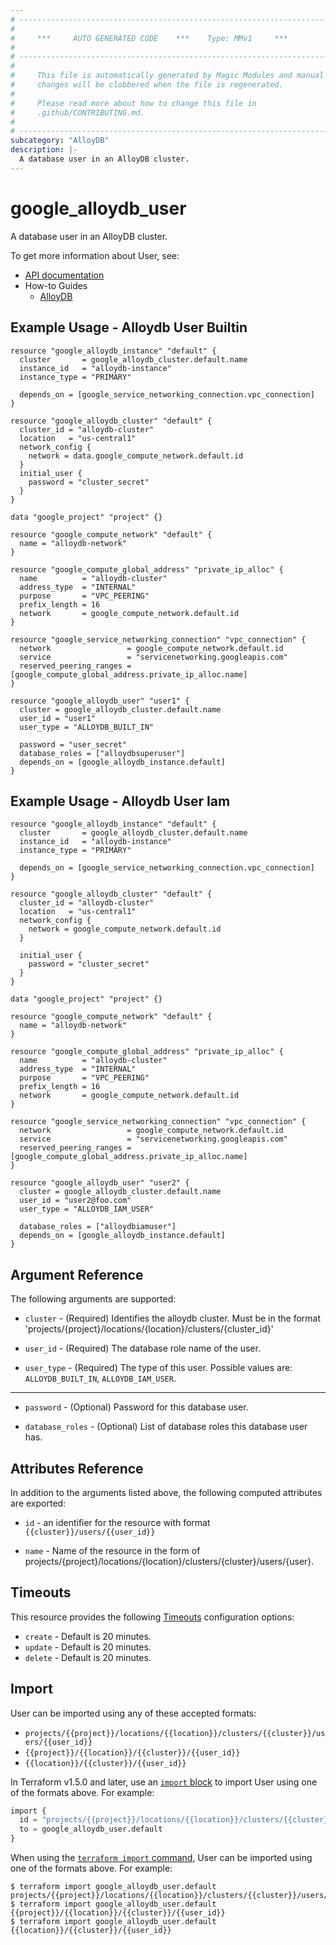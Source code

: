 ```yaml
---
# ----------------------------------------------------------------------------
#
#     ***     AUTO GENERATED CODE    ***    Type: MMv1     ***
#
# ----------------------------------------------------------------------------
#
#     This file is automatically generated by Magic Modules and manual
#     changes will be clobbered when the file is regenerated.
#
#     Please read more about how to change this file in
#     .github/CONTRIBUTING.md.
#
# ----------------------------------------------------------------------------
subcategory: "AlloyDB"
description: |-
  A database user in an AlloyDB cluster.
---
```


# google_alloydb_user

A database user in an AlloyDB cluster.


To get more information about User, see:

* [API documentation](https://cloud.google.com/alloydb/docs/reference/rest/v1/projects.locations.clusters.users/create)
* How-to Guides
    * [AlloyDB](https://cloud.google.com/alloydb/docs/)

## Example Usage - Alloydb User Builtin


```hcl
resource "google_alloydb_instance" "default" {
  cluster       = google_alloydb_cluster.default.name
  instance_id   = "alloydb-instance"
  instance_type = "PRIMARY"

  depends_on = [google_service_networking_connection.vpc_connection]
}

resource "google_alloydb_cluster" "default" {
  cluster_id = "alloydb-cluster"
  location   = "us-central1"
  network_config {
    network = data.google_compute_network.default.id
  }
  initial_user {
    password = "cluster_secret"
  }
}

data "google_project" "project" {}

resource "google_compute_network" "default" {
  name = "alloydb-network"
}

resource "google_compute_global_address" "private_ip_alloc" {
  name          = "alloydb-cluster"
  address_type  = "INTERNAL"
  purpose       = "VPC_PEERING"
  prefix_length = 16
  network       = google_compute_network.default.id
}

resource "google_service_networking_connection" "vpc_connection" {
  network                 = google_compute_network.default.id
  service                 = "servicenetworking.googleapis.com"
  reserved_peering_ranges = [google_compute_global_address.private_ip_alloc.name]
}

resource "google_alloydb_user" "user1" {
  cluster = google_alloydb_cluster.default.name
  user_id = "user1"
  user_type = "ALLOYDB_BUILT_IN"

  password = "user_secret"
  database_roles = ["alloydbsuperuser"]
  depends_on = [google_alloydb_instance.default]
}
```
## Example Usage - Alloydb User Iam


```hcl
resource "google_alloydb_instance" "default" {
  cluster       = google_alloydb_cluster.default.name
  instance_id   = "alloydb-instance"
  instance_type = "PRIMARY"

  depends_on = [google_service_networking_connection.vpc_connection]
}

resource "google_alloydb_cluster" "default" {
  cluster_id = "alloydb-cluster"
  location   = "us-central1"
  network_config {
    network = google_compute_network.default.id
  }

  initial_user {
    password = "cluster_secret"
  }
}

data "google_project" "project" {}

resource "google_compute_network" "default" {
  name = "alloydb-network"
}

resource "google_compute_global_address" "private_ip_alloc" {
  name          = "alloydb-cluster"
  address_type  = "INTERNAL"
  purpose       = "VPC_PEERING"
  prefix_length = 16
  network       = google_compute_network.default.id
}

resource "google_service_networking_connection" "vpc_connection" {
  network                 = google_compute_network.default.id
  service                 = "servicenetworking.googleapis.com"
  reserved_peering_ranges = [google_compute_global_address.private_ip_alloc.name]
}

resource "google_alloydb_user" "user2" {
  cluster = google_alloydb_cluster.default.name
  user_id = "user2@foo.com"
  user_type = "ALLOYDB_IAM_USER"

  database_roles = ["alloydbiamuser"]
  depends_on = [google_alloydb_instance.default]
}
```

## Argument Reference

The following arguments are supported:


* `cluster` -
  (Required)
  Identifies the alloydb cluster. Must be in the format
  'projects/{project}/locations/{location}/clusters/{cluster_id}'

* `user_id` -
  (Required)
  The database role name of the user.

* `user_type` -
  (Required)
  The type of this user.
  Possible values are: `ALLOYDB_BUILT_IN`, `ALLOYDB_IAM_USER`.


- - -


* `password` -
  (Optional)
  Password for this database user.

* `database_roles` -
  (Optional)
  List of database roles this database user has.



## Attributes Reference

In addition to the arguments listed above, the following computed attributes are exported:

* `id` - an identifier for the resource with format `{{cluster}}/users/{{user_id}}`

* `name` -
  Name of the resource in the form of projects/{project}/locations/{location}/clusters/{cluster}/users/{user}.


## Timeouts

This resource provides the following
[Timeouts](https://developer.hashicorp.com/terraform/plugin/sdkv2/resources/retries-and-customizable-timeouts) configuration options:

- `create` - Default is 20 minutes.
- `update` - Default is 20 minutes.
- `delete` - Default is 20 minutes.

## Import


User can be imported using any of these accepted formats:

* `projects/{{project}}/locations/{{location}}/clusters/{{cluster}}/users/{{user_id}}`
* `{{project}}/{{location}}/{{cluster}}/{{user_id}}`
* `{{location}}/{{cluster}}/{{user_id}}`


In Terraform v1.5.0 and later, use an [`import` block](https://developer.hashicorp.com/terraform/language/import) to import User using one of the formats above. For example:

```tf
import {
  id = "projects/{{project}}/locations/{{location}}/clusters/{{cluster}}/users/{{user_id}}"
  to = google_alloydb_user.default
}
```

When using the [`terraform import` command](https://developer.hashicorp.com/terraform/cli/commands/import), User can be imported using one of the formats above. For example:

```
$ terraform import google_alloydb_user.default projects/{{project}}/locations/{{location}}/clusters/{{cluster}}/users/{{user_id}}
$ terraform import google_alloydb_user.default {{project}}/{{location}}/{{cluster}}/{{user_id}}
$ terraform import google_alloydb_user.default {{location}}/{{cluster}}/{{user_id}}
```
